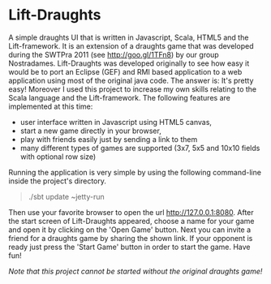 Lift-Draughts
=============

A simple draughts UI that is written in Javascript, Scala, HTML5 and the Lift-framework. It is an extension of a draughts game that was developed during the SWTPra 2011 (see http://goo.gl/1TFn8) by our group Nostradames. Lift-Draughts was developed originally to see how easy it would be to port an Eclipse (GEF) and RMI based application to a web application using most of the original java code. The answer is: It's pretty easy! Moreover I used this project to increase my own skills relating to the Scala language and the Lift-framework. The following features are implemented at this time:

- user interface written in Javascript using HTML5 canvas,
- start a new game directly in your browser,
- play with friends easily just by sending a link to them
- many different types of games are supported (3x7, 5x5 and 10x10 fields with optional row size)

Running the application is very simple by using the following command-line inside the project's directory.

> ./sbt update ~jetty-run

Then use your favorite browser to open the url http://127.0.0.1:8080. After the start screen of Lift-Draughts appeared, choose a name for your game and open it by clicking on the 'Open Game' button. Next you can invite a friend for a draughts game by sharing the shown link. If your opponent is ready just press the 'Start Game' button in order to start the game. Have fun!

<i>Note that this project cannot be started without the original draughts game!</i>
